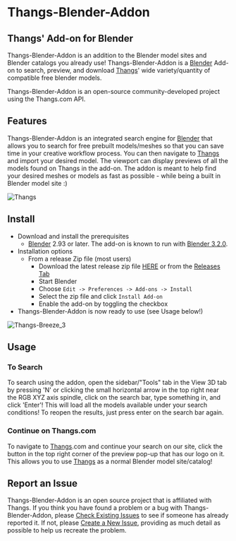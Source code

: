 # Thangs-Blender-Addon

## Thangs' Add-on for Blender

Thangs-Blender-Addon is an addition to the Blender model sites and Blender catalogs you already use! Thangs-Blender-Addon is a [Blender](http://www.blender.org) Add-on to search, preview, and download [Thangs](https://thangs.com?utm_source=blender_github&utm_medium=referral&utm_campaign=blender_github)' wide variety/quantity of compatible free blender models.

Thangs-Blender-Addon is an open-source community-developed project using the Thangs.com API.

## Features

Thangs-Blender-Addon is an integrated search engine for [Blender](http://www.blender.org) that allows you to search for free prebuilt models/meshes so that you can save time in your creative workflow process. You can then navigate to [Thangs](https://thangs.com?utm_source=blender_github&utm_medium=referral&utm_campaign=blender_github) and import your desired model. The viewport can display previews of all the models found on Thangs in the add-on. The addon is meant to help find your desired meshes or models as fast as possible - while being a built in Blender model site :)

![Thangs](https://user-images.githubusercontent.com/105221281/183229686-0c23f295-02a0-422d-8e5a-0f75dccf313d.gif)


## Install

- Download and install the prerequisites
  - [Blender](http://www.blender.org/) 2.93 or later. The add-on is known to run with [Blender 3.2.0](https://www.blender.org/download/).
- Installation options
  - From a release Zip file (most users)
    - Download the latest release zip file [HERE](https://github.com/RandyHucker/thangs-blender-addon/releases/download/v0_1_4/thangs-blender-addon.zip) or from the [Releases Tab](/../../releases/)
    - Start Blender
    - Choose `Edit -> Preferences -> Add-ons -> Install`
    - Select the zip file and click `Install Add-on`
    - Enable the add-on by toggling the checkbox
- Thangs-Blender-Addon is now ready to use (see Usage below!)

![Thangs-Breeze_3](https://user-images.githubusercontent.com/105221281/184414452-2c7913d5-4a20-47ca-a31b-125a21067523.gif)

## Usage

### To Search

To search using the addon, open the sidebar/"Tools" tab in the View 3D tab by pressing 'N' or clicking the small horizontal arrow in the top right near the RGB XYZ axis spindle, click on the search bar, type something in, and click 'Enter'! This will load all the models available under your search conditions! To reopen the results, just press enter on the search bar again.

### Continue on Thangs.com

To navigate to [Thangs](https://thangs.com?utm_source=blender_github&utm_medium=referral&utm_campaign=blender_github).com and continue your search on our site, click the button in the top right corner of the preview pop-up that has our logo on it. This allows you to use [Thangs](https://thangs.com?utm_source=blender_github&utm_medium=referral&utm_campaign=blender_github) as a normal Blender model site/catalog!

## Report an Issue

Thangs-Blender-Addon is an open source project that is affiliated with Thangs. If you think you have found a problem or a bug with Thangs-Blender-Addon, please [Check Existing Issues](/../../issues) to see if someone has already reported it. If not, please [Create a New Issue](/../../issues/new/choose), providing as much detail as possible to help us recreate the problem.
